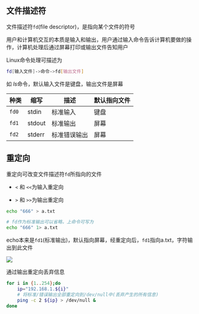 <!--
 * @Description: 
 * @Version: 1.0
 * @Author: DaLao
 * @Email: dalao_li@163.com
 * @Date: 2021-03-30 11:54:45
 * @LastEditors: DaLao
 * @LastEditTime: 2022-02-18 21:02:15
-->


## 文件描述符

文件描述符`fd`(file descriptor)，是指向某个文件的符号

用户和计算机交互的本质是输入和输出，用户通过输入命令告诉计算机要做的操作，计算机处理后通过屏幕打印或输出文件告知用户

Linux命令处理可描述为

```sh
fd[输入文件]->命令->fd[输出文件]
```

如 $ls$命令，默认输入文件是键盘，输出文件是屏幕


| 种类  | 缩写   | 描述         | 默认指向文件 |
| ----- | ------ | ------------ | ------------ |
| `fd0` | stdin  | 标准输入     | 键盘         |
| `fd1` | stdout | 标准输出     | 屏幕         |
| `fd2` | stderr | 标准错误输出 | 屏幕         |


## 重定向

重定向可改变文件描述符`fd`所指向的文件

- `<` 和 `<<`为输入重定向

- `>` 和 `>>`为输出重定向

```sh
echo "666" > a.txt

# fd作为标准输出可以省略，上命令可写为
echo "666" 1> a.txt
```

echo本来是`fd1`(标准输出)，默认指向屏幕，经重定向后，`fd1`指向a.txt，字符输出到此文件

![](https://cdn.hurra.ltd/img/20220104230445.png)

通过输出重定向丢弃信息

```sh
for i in {1..254};do
    ip="192.168.1.${i}"
    # 将标准/错误输出全部重定向到/dev/null中(丢弃产生的所有信息)
    ping -c 2 ${ip} > /dev/null &
done
```




